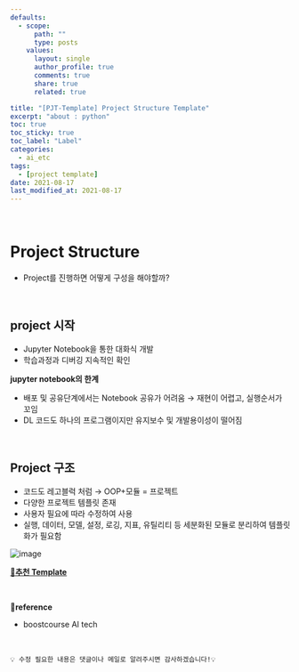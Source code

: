 ```yaml
---
defaults:
  - scope:
      path: ""
      type: posts
    values:
      layout: single
      author_profile: true
      comments: true
      share: true
      related: true

title: "[PJT-Template] Project Structure Template"
excerpt: "about : python"
toc: true
toc_sticky: true
toc_label: "Label"
categories:
  - ai_etc
tags:
  - [project template]
date: 2021-08-17
last_modified_at: 2021-08-17
---
```


<br>

# Project Structure

- Project를 진행하면 어떻게 구성을 해야할까?

<br>

## project 시작

- Jupyter Notebook을 통한 대화식 개발
- 학습과정과 디버깅 지속적인 확인

**jupyter notebook의 한계**
- 배포 및 공유단계에서는 Notebook 공유가 어려움 → 재현이 어렵고, 실행순서가 꼬임
- DL 코드도 하나의 프로그램이지만 유지보수 및 개발용이성이 떨어짐

<br>

## Project 구조

- 코드도 레고블럭 처럼 → OOP+모듈 = 프로젝트
- 다양한 프로젝트 템플릿 존재
- 사용자 필요에 따라 수정하여 사용
- 실행, 데이터, 모델, 설정, 로깅, 지표, 유틸리티 등 세분화된 모듈로 분리하여 템플릿화가 필요함

![image](https://user-images.githubusercontent.com/77658029/130300539-7309cd89-b0fd-4dc9-878a-f602f2d27dcc.png)

[**🎈추천 Template**](https://github.com/victoresque/pytorch-template)

<br>

**📌reference**
- boostcourse AI tech

<br>

```
💡 수정 필요한 내용은 댓글이나 메일로 알려주시면 감사하겠습니다!💡 
```
